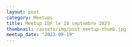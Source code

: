 ```yaml
---
layout: post
category: Meetups
title: Meetup IDF le 19 septembre 2023
thumbnail: /assets/img/post-meetup-thumb.jpg
meetup_date: "2023-09-19"
---
```


